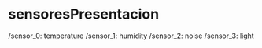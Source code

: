 sensoresPresentacion
====================

/sensor_0: temperature
/sensor_1: humidity
/sensor_2: noise
/sensor_3: light
